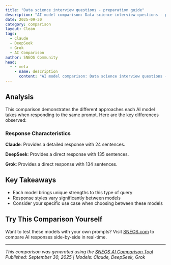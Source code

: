 ```yaml
---
title: "Data science interview questions - preparation guide"
description: "AI model comparison: Data science interview questions - preparation guide..."
date: 2025-09-30
category: comparison
layout: Clean
tags:
  - Claude
  - DeepSeek
  - Grok
  - AI Comparison
author: SNEOS Community
head:
  - - meta
    - name: description
      content: "AI model comparison: Data science interview questions - preparation guide..."
---
```


<ChatComparison
  title="Data science interview questions - preparation guide"
  prompt="Data science interview questions - preparation guide"
  :responses='{"Claude": "# Data Science Interview Preparation Guide\n\n## \uD83D\uDCCA Statistics \u0026 Probability\n\n### Core Concepts\n- **Descriptive Statistics**: Mean, median, mode, variance, standard deviation\n- **Probability Distributions**: Normal, binomial, Poisson, exponential\n- **Hypothesis Testing**: p-values, Type I/II errors, confidence intervals\n- **Bayesian Statistics**: Bayes\u0027 theorem, prior/posterior distributions\n- **A/B Testing**: Design, power analysis, statistical significance\n\n### Sample Questions\n1. \u0022Explain the difference between correlation and causation\u0022\n2. \u0022When would you use a t-test vs chi-square test?\u0022\n3. \u0022How do you handle multiple hypothesis testing?\u0022\n\n## \uD83E\uDD16 Machine Learning\n\n### Supervised Learning\n- **Regression**: Linear, logistic, polynomial, regularization (Ridge/Lasso)\n- **Classification**: Decision trees, SVM, naive Bayes, ensemble methods\n- **Evaluation**: Cross-validation, ROC/AUC, precision/recall, F1-score\n\n### Unsupervised Learning\n- **Clustering**: K-means, hierarchical, DBSCAN\n- **Dimensionality Reduction**: PCA, t-SNE, factor analysis\n- **Association Rules**: Market basket analysis\n\n### Advanced Topics\n- **Deep Learning**: Neural networks, CNN, RNN, transformers\n- **Time Series**: ARIMA, seasonality, forecasting\n- **Reinforcement Learning**: Q-learning, policy gradients\n\n### Sample Questions\n1. \u0022Explain bias-variance tradeoff\u0022\n2. \u0022How would you detect and handle overfitting?\u0022\n3. \u0022Walk me through building a recommendation system\u0022\n\n## \uD83D\uDCBB Programming \u0026 Tools\n\n### Python Essentials\n\u0060\u0060\u0060python\n# Data manipulation\nimport pandas as pd\nimport numpy as np\n\n# Visualization\nimport matplotlib.pyplot as plt\nimport seaborn as sns\n\n# Machine learning\nfrom sklearn.model_selection import train_test_split\nfrom sklearn.ensemble import RandomForestClassifier\nfrom sklearn.metrics import classification_report\n\u0060\u0060\u0060\n\n### SQL Proficiency\n- **Queries**: JOINs, subqueries, window functions, CTEs\n- **Database Design**: Normalization, indexing\n- **Performance**: Query optimization\n\n### Sample SQL Question\n\u0060\u0060\u0060sql\n-- Find top 3 customers by revenue in each region\nWITH customer_revenue AS (\n SELECT region, customer_id, SUM(amount) as total_revenue,\n ROW_NUMBER() OVER (PARTITION BY region ORDER BY SUM(amount) DESC) as rn\n FROM sales\n GROUP BY region, customer_id\n)\nSELECT region, customer_id, total_revenue\nFROM customer_revenue\nWHERE rn \u003C= 3;\n\u0060\u0060\u0060\n\n## \uD83C\uDFE2 Business \u0026 Domain Knowledge\n\n### Key Areas\n- **Business Metrics**: KPIs, conversion rates, customer lifetime value\n- **Stakeholder Communication**: Translating technical findings to business impact\n- **Project Management**: Agile methodology, timeline estimation\n- **Ethics**: Privacy, bias, fairness in ML models\n\n### Sample Questions\n1. \u0022How would you measure the success of a new feature?\u0022\n2. \u0022Explain a complex analysis to a non-technical stakeholder\u0022\n3. \u0022How do you prioritize multiple data science projects?\u0022\n\n## \uD83C\uDFAF Case Study Preparation\n\n### Typical Case Study Flow\n1. **Problem Definition**: Clarify objectives and constraints\n2. **Data Exploration**: Understand data quality, missing values, distributions\n3. **Feature Engineering**: Create relevant features, handle categorical variables\n4. **Model Selection**: Choose appropriate algorithms, justify decisions\n5. **Evaluation**: Use proper metrics, validate results\n6. **Business Impact**: Quantify value, provide recommendations\n\n### Common Case Studies\n- **Customer Churn**: Predict and prevent customer attrition\n- **Fraud Detection**: Identify suspicious transactions\n- **Price Optimization**: Dynamic pricing strategies\n- **Recommendation Systems**: Personalize user experience\n\n## \uD83D\uDD0D Interview Types \u0026 Formats\n\n### Technical Screen (1-2 hours)\n- Coding problems (Python/R)\n- SQL queries\n- Statistics concepts\n- ML fundamentals\n\n### Take-Home Assignment (2-5 days)\n- End-to-end data science project\n- Clean code with documentation\n- Business insights and recommendations\n\n### Onsite/Virtual Panel (4-6 hours)\n- **Technical Deep Dive**: Advanced ML, system design", "DeepSeek": "Of course! Here is a comprehensive preparation guide for data science interviews, structured to take you from foundational concepts to advanced topics and practical advice.\n\n### The Structure of a Data Science Interview\n\nA typical data science interview process consists of several stages:\n\n1. **Initial Screening (Recruiter Call):** A brief call to discuss your background, salary expectations, and interest in the role.\n2. **Technical Screening (Phone/Videoconference):** A 45-60 minute call with a data scientist or hiring manager. This often involves coding challenges (using a platform like CoderPad or HackerRank) and conceptual questions.\n3. **Take-Home Assignment:** A practical project where you are given a dataset and a business problem to solve. You\u0027ll typically have a few days to complete it.\n4. **On-site / Final Round (Virtual or In-Person):** A series of 3-5 interviews that dive deep into different areas:\n * **Coding \u0026 Algorithms**\n * **Statistics \u0026 Probability**\n * **Machine Learning Theory**\n * **Product Sense \u0026 Business Case Studies**\n * **Behavioral \u0026 Communication**\n\n---\n\n## 1. Statistics \u0026 Probability\n\nThese questions test your foundational knowledge.\n\n**Key Concepts to Master:**\n* **Descriptive Statistics:** Mean, median, mode, variance, standard deviation, correlation, covariance.\n* **Probability Distributions:** Normal, Binomial, Poisson, Exponential. Know their properties and use cases.\n* **Inferential Statistics:**\n * **Central Limit Theorem (CLT):** Why is it important?\n * **Confidence Intervals \u0026 Hypothesis Testing:** p-values, significance level (alpha), Type I vs. Type II error, power of a test.\n * **A/B Testing:** How to design an experiment, determine sample size, and analyze results. Be prepared to discuss metrics, randomization, and pitfalls like novelty effects.\n\n**Sample Questions:**\n* What is the difference between a p-value and a confidence interval?\n* When would you use a t-test instead of a z-test?\n* Explain p-value to a non-technical stakeholder.\n* You see a p-value of 0.01. What does that mean?\n* How do you calculate the sample size required for an A/B test?\n* What is the Central Limit Theorem and why is it crucial in statistics?\n* What is the law of large numbers?\n* You roll a die 10 times and get 10 sixes. Is the die fair?\n\n---\n\n## 2. Machine Learning\n\nThis is the core of most data science interviews.\n\n### A. Foundational Concepts\n\n**Key Concepts to Master:**\n* **Bias-Variance Tradeoff:** What it is, how to diagnose it, and how to reduce bias or variance.\n* **Overfitting \u0026 Underfitting:** How to identify and prevent them (e.g., cross-validation, regularization, pruning).\n* **Cross-Validation:** k-Fold, LOOCV, Stratified k-Fold. Why is it important?\n* **Regularization:** L1 (Lasso) vs. L2 (Ridge) regularization. L1 can drive coefficients to zero (feature selection).\n* **Evaluation Metrics:**\n * **Classification:** Accuracy, Precision, Recall, F1-Score, ROC-AUC, Log Loss, Confusion Matrix.\n * **Regression:** MSE, RMSE, MAE, R-squared.\n* **Feature Engineering:** Handling missing values, encoding categorical variables, scaling/normalization, creating new features.\n\n**Sample Questions:**\n* What is the bias-variance tradeoff? Draw the graph.\n* How do you handle missing data in a dataset?\n* Explain the difference between L1 and L2 regularization.\n* What evaluation metric would you use for a highly imbalanced classification problem?\n* Why is accuracy a bad metric for imbalanced datasets?\n* What is the difference between a generative and a discriminative model? (e.g., Naive Bayes vs. Logistic Regression)\n\n### B. Algorithms \u0026 Models\n\nBe prepared to explain *how* they work, their *assumptions*, their *advantages/disadvantages*, and *when to use them*.\n\n**Key Algorithms:**\n* **Linear \u0026 Logistic Regression**\n* **Decision Trees \u0026 Random Forests**\n* **Gradient Boosting Machines (XGBoost, LightGBM, CatBoost)**\n* **Support Vector Machines (SVM)**\n* **k-Nearest Neighbors (k-NN)**\n* **k-Means Clustering** (and other unsupervised methods like PCA)\n\n**Sample Questions:**\n* How does a Random Forest reduce overfitting compared to a single decision tree?\n* Explain how Gradient Boosting works at a high level.\n* What is the \u0022kernel trick\u0022 in SVMs?\n* When would you choose a Random Forest over a Gradient Boosting model, and vice versa?\n* How does k-Means clustering work? How do you choose the right \u0027k\u0027?\n\n---\n\n## 3. Coding \u0026 SQL\n\nYou must be able to translate your knowledge into code, primarily in **Python** (sometimes R) and **SQL**.\n\n### A. Python\n\n**Key Libraries:** Pandas, NumPy, Scikit-learn.\n**Key Skills:** Data manipulation, cleaning, and building simple models.\n\n**Sample Questions/Tasks:**\n* **Pandas:** \u0022Given a DataFrame of user transactions, find the top 5 customers by total spend.\u0022\n* **NumPy:** \u0022How would you implement a function to calculate the Euclidean distance between two vectors without using a loop?\u0022\n* **Data Manipulation:** \u0022Merge two DataFrames, handle missing values, and group data by a specific column.\u0022\n* **Algorithmic:** Basic problems on strings, arrays, and dictionaries (e.g., FizzBuzz, finding anagrams, two-sum).\n\n### B. SQL\n\nThis is non-negotiable. You will be tested.\n\n**Key Concepts:** SELECT, FROM, WHERE, GROUP BY, HAVING, ORDER BY, JOINs (INNER, LEFT, RIGHT), subqueries, Common Table Expressions (CTEs), window functions (RANK, ROW_NUMBER, LAG/LEAD).\n\n**Sample Questions:**\n* \u0022Find the second highest salary in a table.\u0022\n* \u0022Write a query to get the cumulative sum of sales by day.\u0022\n* \u0022Find employees who have a higher salary than their manager.\u0022 (Self-join)\n* \u0022Rank customers within each region by their total purchase amount.\u0022\n\n---\n\n## 4. Product Sense \u0026 Case Studies\n\nThis assesses your ability to apply data science to solve business problems.\n\n**Framework for Answering (like a mini consulting project):**\n\n1. **Clarify \u0026 Define the Goal:** Ask clarifying questions. What is the business objective? Who is the user? What is the key metric?\n2. **Brainstorm \u0026 Hypothesize:** What factors could influence this metric? Generate hypotheses.\n3. **Identify Data \u0026 Approach:** What data would you need to test these hypotheses? What models or analyses would you run?\n4. **Define Success \u0026 Metrics:** How will you know if your solution is successful?\n5. **Discuss Trade-offs \u0026 Next Steps:** What are the limitations? What would you do after the initial analysis?\n\n**Sample Questions:**\n* \u0022How would you measure the success of the \u0027Like\u0027 feature on Instagram?\u0022\n* \u0022We see a 10% drop in user logins this week. How would you investigate?\u0022\n* \u0022Design a recommendation system for Netflix.\u0022\n* \u0022How would you detect fake reviews on Amazon?\u0022\n\n---\n\n## 5. Behavioral Questions\n\nThis assesses your teamwork, communication, and problem-solving approach.\n\n**Use the STAR Method:**\n* **S**ituation: Briefly describe the context.\n* **T**ask: What was your goal or responsibility?\n* **A**ction: What specific actions did *you* take? (Use \u0022I\u0022 statements).\n* **R**esult: What was the outcome? Quantify it if possible.\n\n**Sample Questions:**\n* \u0022Tell me about a time you had a conflict with a colleague.\u0022\n* \u0022Describe a data project you are most proud of and your role in it.\u0022\n* \u0022Tell me about a time you failed. What did you learn?\u0022\n* \u0022How do you explain a complex technical concept to a non-technical audience?\u0022\n\n---\n\n## Preparation Strategy \u0026 Resources\n\n### 1. Create a Study Schedule (6-8 weeks is common)\n* **Weeks 1-2:** Brush up on Statistics, Probability, and core ML theory.\n* **Weeks 3-4:** Deep dive into coding (Python \u0026 SQL). Do problems daily.\n* **Weeks 5-6:** Practice product case studies and behavioral questions.\n* **Weeks 7-8:** Mock interviews and reviewing your past projects.\n\n### 2. Practice, Practice, Practice\n* **Coding:** LeetCode (Easy/Medium), HackerRank, StrataScratch (for SQL and DS questions).\n* **ML Theory:** Read \u0022An Introduction to Statistical Learning\u0022 (ISL) or \u0022The Elements of Statistical Learning\u0022 (ESL for more depth).\n* **Product Sense:** \u0022Case in Point\u0022 framework can be adapted. Listen to business podcasts.\n\n### 3. Prepare Your Own Questions\n* Always have 3-5 thoughtful questions for the interviewer about the role, the team, the challenges, and the company\u0027s data culture.\n\n### 4. Final Tips\n* **Think Aloud:** During technical screens, explain your thought process. Interviewers want to see *how* you", "Grok": "Preparing for a data science interview requires a structured approach, as it typically covers a wide range of topics including technical skills, domain knowledge, problem-solving, and communication. Below is a comprehensive preparation guide with key areas to focus on, sample questions, and tips to excel in a data science interview.\n\n---\n\n### Key Areas to Prepare For\nData science interviews generally assess the following areas:\n1. **Programming Skills** (Python, R, SQL, etc.)\n2. **Statistics and Mathematics**\n3. **Machine Learning and Deep Learning**\n4. **Data Wrangling and Exploration (EDA)**\n5. **Big Data Tools and Technologies** (Hadoop, Spark, etc.)\n6. **Problem-Solving and Case Studies**\n7. **Domain Knowledge and Business Acumen**\n8. **Communication and Storytelling**\n\n---\n\n### Preparation Guide\n\n#### 1. Programming Skills\nData scientists are expected to be proficient in at least one programming language, with Python and R being the most common. Additionally, SQL is essential for database querying.\n\n- **Python/R**: Focus on libraries like Pandas, NumPy, Scikit-learn, Matplotlib, and Seaborn for data manipulation, analysis, and visualization.\n- **SQL**: Be comfortable with writing queries for data extraction, joins, aggregations, subqueries, and window functions.\n- **Sample Questions**:\n - Write a Python function to remove outliers from a dataset using the IQR method.\n - Write a SQL query to find the top 5 customers by total sales in a database.\n - How would you optimize a SQL query for a large dataset?\n- **Tips**:\n - Practice coding problems on platforms like LeetCode, HackerRank, or Kaggle.\n - Be prepared to explain your code and logic clearly during the interview.\n - Learn about data structures and algorithms, as some companies ask questions on optimization.\n\n#### 2. Statistics and Mathematics\nA strong foundation in statistics and probability is crucial for data modeling and inference. Linear algebra and calculus are important for machine learning algorithms.\n\n- **Key Topics**:\n - Descriptive statistics (mean, median, mode, variance, standard deviation)\n - Inferential statistics (hypothesis testing, p-value, confidence intervals)\n - Probability distributions (normal, binomial, Poisson, etc.)\n - Linear algebra (matrices, eigenvalues, PCA)\n - Calculus (gradients, optimization for ML algorithms like gradient descent)\n- **Sample Questions**:\n - Explain the difference between Type I and Type II errors in hypothesis testing.\n - What is the Central Limit Theorem, and why is it important?\n - How would you explain the significance of a p-value to a non-technical audience?\n- **Tips**:\n - Review statistical concepts using textbooks like \u0022Introduction to Statistical Learning\u0022 or online courses (e.g., Khan Academy, Coursera).\n - Be ready to apply statistical concepts to real-world problems during case studies.\n\n#### 3. Machine Learning and Deep Learning\nMachine learning (ML) is a core component of most data science roles. Familiarity with both supervised and unsupervised learning, as well as deep learning (if relevant), is essential.\n\n- **Key Topics**:\n - Supervised Learning: Linear regression, logistic regression, decision trees, random forests, SVM, etc.\n - Unsupervised Learning: K-means clustering, PCA, t-SNE, etc.\n - Evaluation Metrics: Accuracy, precision, recall, F1-score, ROC-AUC, MSE, RMSE\n - Overfitting and Regularization: L1/L2 regularization, cross-validation, bias-variance tradeoff\n - Deep Learning: Neural networks, CNNs, RNNs, frameworks like TensorFlow/PyTorch (if applicable)\n- **Sample Questions**:\n - Explain how a random forest algorithm works.\n - How do you handle imbalanced datasets in classification tasks?\n - What is the difference between L1 and L2 regularization?\n - Describe a time when a model you built underperformed. How did you address it?\n- **Tips**:\n - Understand the theory behind algorithms and when to use them.\n - Practice implementing ML models using libraries like Scikit-learn.\n - Stay updated on recent advancements, like transformers or ensemble methods.\n\n#### 4. Data Wrangling and Exploration (EDA)\nExploratory Data Analysis (EDA) is a critical step in understanding data before modeling. Interviewers assess your ability to clean, preprocess, and visualize data.\n\n- **Key Topics**:\n - Handling missing values, duplicates, and outliers\n - Data visualization (histograms, box plots, correlation heatmaps)\n - Feature engineering and selection\n- **Sample Questions**:\n - How would you handle missing data in a dataset? What are the pros and cons of different imputation methods?\n - What visualizations would you use to identify trends in a time-series dataset?\n - Describe a situation where feature engineering improved your model\u2019s performance.\n- **Tips**:\n - Practice EDA on real datasets (e.g., Kaggle datasets like Titanic or House Prices).\n - Learn to interpret visualizations and derive insights.\n\n#### 5. Big Data Tools and Technologies\nFor roles in larger organizations, familiarity with big data tools and cloud platforms is often required.\n\n- **Key Tools**:\n - Hadoop, Spark (PySpark), Kafka for distributed computing\n - Cloud platforms: AWS, Google Cloud, Azure\n - Data pipelines and ETL processes\n- **Sample Questions**:\n - What is the difference between MapReduce and Spark?\n - How would you design a data pipeline for processing streaming data?\n - Explain partitioning and shuffling in Apache Spark.\n- **Tips**:\n - Gain hands-on experience through tutorials or certifications (e.g., Databricks, AWS Certified Data Analytics).\n - Focus on scalability and optimization in data processing.\n\n#### 6. Problem-Solving and Case Studies\nMany data science interviews include case studies or business problems to test your analytical thinking and ability to translate data into actionable insights.\n\n- **Sample Questions**:\n - A retail company is experiencing a drop in sales. How would you analyze the problem using data?\n - How would you design an A/B test to evaluate a new website feature?\n - Given a dataset of customer reviews, how would you identify key areas of dissatisfaction?\n- **Tips**:\n - Follow a structured framework: Define the problem, hypothesize, identify relevant data, analyze, and recommend solutions.\n - Communicate your thought process clearly and ask clarifying questions.\n\n#### 7. Domain Knowledge and Business Acumen\nUnderstanding the business context of your role is critical. Tailor your preparation based on the industry (e.g., healthcare, finance, e-commerce).\n\n- **Sample Questions**:\n - How can data science improve customer retention in an e-commerce platform?\n - What metrics would you track for a subscription-based business?\n- **Tips**:\n - Research the company and industry before the interview.\n - Be prepared to align your solutions with business goals (e.g., revenue growth, cost reduction).\n\n#### 8. Communication and Storytelling\nData scientists must communicate complex ideas to non-technical stakeholders. Your ability to tell a compelling story with data is tested.\n\n- **Sample Questions**:\n - Explain a machine learning concept (e.g., overfitting) to a non-technical manager.\n - Present the insights from a dataset in a 5-minute summary.\n- **Tips**:\n - Use simple language and analogies to explain technical concepts.\n - Practice creating clear and impactful visualizations (e.g., using Tableau or Matplotlib).\n\n---\n\n### General Preparation Tips\n1. **Build a Portfolio**: Showcase projects on GitHub or Kaggle to demonstrate your skills. Include end-to-end projects (data cleaning, EDA, modeling, and deployment).\n2. **Mock Interviews**: Practice with peers or on platforms like Pramp or Interviewing.io to simulate real interviews.\n3. **Revise Fundamentals**: Ensure you\u2019re strong in basics before diving into advanced topics.\n4. **Behavioral Questions**: Prepare for questions about teamwork, challenges, and past projects using the STAR method (Situation, Task, Action, Result).\n5. **Stay Updated**: Follow data science blogs, research papers, and trends (e.g., AI advancements, ethical considerations).\n\n---\n\n### Sample Interview Questions by Category\n#### Beginner-Level\n1. What is the difference between supervised and unsupervised learning?\n2. How do you handle missing data in a dataset?\n3. Write a SQL query to find the average salary of employees in each department.\n\n#### Intermediate-Level\n1. Explain the bias-variance tradeoff and how it relates to model performance.\n2. How does gradient descent work, and what are its limitations?\n3. Write a Python code to implement a simple linear regression model from scratch.\n\n#### Advanced-Level\n1. How would you approach anomaly detection in a large-scale streaming dataset?\n2. Explain the architecture of a convolutional neural network (CNN) and its applications.\n3. Design a recommendation system for an e-commerce platform. What algorithms and data would you use?\n\n---\n\n### Resources for Preparation\n- **Books**:\n - \u0022Introduction to Statistical Learning\u0022 by Gareth James (Statistics \u0026 ML)\n - \u0022Python for Data Analysis\u0022 by Wes McKinney (Python \u0026 Pandas)\n - \u0022Deep Learning\u0022 by Ian Goodfellow (Deep Learning)\n- **Online Courses**:\n - Andrew Ng\u2019s Machine Learning on Coursera\n - DataCamp or Udemy for Python, R, and SQL\n - Fast.ai for practical deep learning\n- **Practice Platforms**:\n - Kaggle (datasets and competitions)\n - LeetCode (coding problems)\n - HackerRank (SQL and programming challenges)\n- **Blogs and Communities**:\n - Towards Data Science (Medium)\n - Reddit communities like r/datascience and r/MachineLearning\n\n---\n\n### Final Tips for the Interview Day\n1. **Be Honest**: If you don\u2019t know an answer, admit it and explain how you would approach learning it.\n2. **Ask Questions**: Show curiosity by"}' 
  published-date="22:46"
/>

## Analysis

This comparison demonstrates the different approaches each AI model takes when responding to the same prompt. Here are the key differences observed:

### Response Characteristics

**Claude**: Provides a detailed response with 24 sentences. 

**DeepSeek**: Provides a direct response with 135 sentences. 

**Grok**: Provides a direct response with 134 sentences. 

## Key Takeaways

- Each model brings unique strengths to this type of query
- Response styles vary significantly between models
- Consider your specific use case when choosing between these models

## Try This Comparison Yourself

Want to test these models with your own prompts? Visit [SNEOS.com](https://sneos.com) to compare AI responses side-by-side in real-time.

---

*This comparison was generated using the [SNEOS AI Comparison Tool](https://sneos.com)*
*Published: September 30, 2025 | Models: Claude, DeepSeek, Grok*
